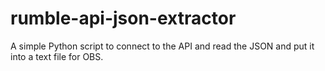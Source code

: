# rumble-api-json-extractor
A simple Python script to connect to the API and read the JSON and put it into a text file for OBS.
